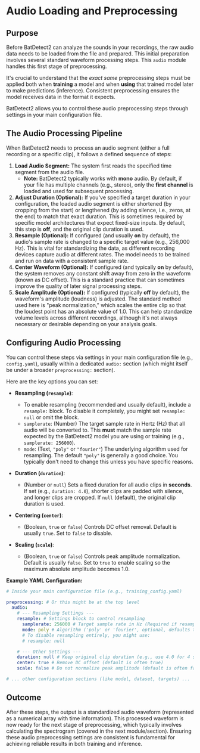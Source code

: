 # Audio Loading and Preprocessing

## Purpose

Before BatDetect2 can analyze the sounds in your recordings, the raw audio data needs to be loaded from the file and prepared.
This initial preparation involves several standard waveform processing steps.
This `audio` module handles this first stage of preprocessing.

It's crucial to understand that the _exact same_ preprocessing steps must be applied both when **training** a model and when **using** that trained model later to make predictions (inference).
Consistent preprocessing ensures the model receives data in the format it expects.

BatDetect2 allows you to control these audio preprocessing steps through settings in your main configuration file.

## The Audio Processing Pipeline

When BatDetect2 needs to process an audio segment (either a full recording or a specific clip), it follows a defined sequence of steps:

1.  **Load Audio Segment:** The system first reads the specified time segment from the audio file.
    - **Note:** BatDetect2 typically works with **mono** audio.
      By default, if your file has multiple channels (e.g., stereo), only the **first channel** is loaded and used for subsequent processing.
2.  **Adjust Duration (Optional):** If you've specified a target duration in your configuration, the loaded audio segment is either shortened (by cropping from the start) or lengthened (by adding silence, i.e., zeros, at the end) to match that exact duration.
    This is sometimes required by specific model architectures that expect fixed-size inputs.
    By default, this step is **off**, and the original clip duration is used.
3.  **Resample (Optional):** If configured (and usually **on** by default), the audio's sample rate is changed to a specific target value (e.g., 256,000 Hz).
    This is vital for standardizing the data, as different recording devices capture audio at different rates.
    The model needs to be trained and run on data with a consistent sample rate.
4.  **Center Waveform (Optional):** If configured (and typically **on** by default), the system removes any constant shift away from zero in the waveform (known as DC offset).
    This is a standard practice that can sometimes improve the quality of later signal processing steps.
5.  **Scale Amplitude (Optional):** If configured (typically **off** by default), the waveform's amplitude (loudness) is adjusted.
    The standard method used here is "peak normalization," which scales the entire clip so that the loudest point has an absolute value of 1.0.
    This can help standardize volume levels across different recordings, although it's not always necessary or desirable depending on your analysis goals.

## Configuring Audio Processing

You can control these steps via settings in your main configuration file (e.g., `config.yaml`), usually within a dedicated `audio:` section (which might itself be under a broader `preprocessing:` section).

Here are the key options you can set:

- **Resampling (`resample`)**:

  - To enable resampling (recommended and usually default), include a `resample:` block.
    To disable it completely, you might set `resample: null` or omit the block.
  - `samplerate`: (Number) The target sample rate in Hertz (Hz) that all audio will be converted to.
    This **must** match the sample rate expected by the BatDetect2 model you are using or training (e.g., `samplerate: 256000`).
  - `mode`: (Text, `"poly"` or `"fourier"`) The underlying algorithm used for resampling.
    The default `"poly"` is generally a good choice.
    You typically don't need to change this unless you have specific reasons.

- **Duration (`duration`)**:

  - (Number or `null`) Sets a fixed duration for all audio clips in **seconds**.
    If set (e.g., `duration: 4.0`), shorter clips are padded with silence, and longer clips are cropped.
    If `null` (default), the original clip duration is used.

- **Centering (`center`)**:

  - (Boolean, `true` or `false`) Controls DC offset removal.
    Default is usually `true`.
    Set to `false` to disable.

- **Scaling (`scale`)**:
  - (Boolean, `true` or `false`) Controls peak amplitude normalization.
    Default is usually `false`.
    Set to `true` to enable scaling so the maximum absolute amplitude becomes 1.0.

**Example YAML Configuration:**

```yaml
# Inside your main configuration file (e.g., training_config.yaml)

preprocessing: # Or this might be at the top level
  audio:
    # --- Resampling Settings ---
    resample: # Settings block to control resampling
      samplerate: 256000 # Target sample rate in Hz (Required if resampling)
      mode: poly # Algorithm ('poly' or 'fourier', optional, defaults to 'poly')
      # To disable resampling entirely, you might use:
      # resample: null

    # --- Other Settings ---
    duration: null # Keep original clip duration (e.g., use 4.0 for 4 seconds)
    center: true # Remove DC offset (default is often true)
    scale: false # Do not normalize peak amplitude (default is often false)

# ... other configuration sections (like model, dataset, targets) ...
```

## Outcome

After these steps, the output is a standardized audio waveform (represented as a numerical array with time information).
This processed waveform is now ready for the next stage of preprocessing, which typically involves calculating the spectrogram (covered in the next module/section).
Ensuring these audio preprocessing settings are consistent is fundamental for achieving reliable results in both training and inference.
